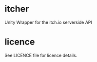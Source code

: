 # itcher
Unity Wrapper for the itch.io serverside API

# licence
See LICENCE file for licence details.
